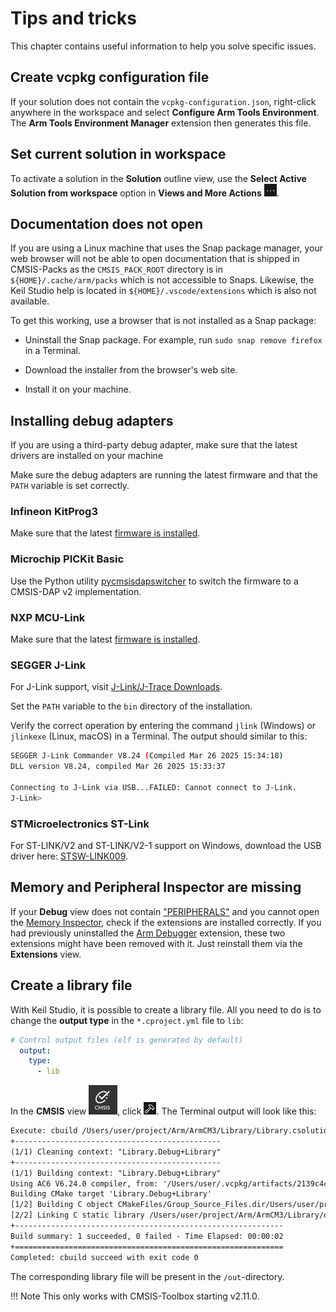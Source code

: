 # Tips and tricks

This chapter contains useful information to help you solve specific issues.

## Create vcpkg configuration file

If your solution does not contain the `vcpkg-configuration.json`, right-click anywhere in the workspace and select
**Configure Arm Tools Environment**. The **Arm Tools Environment Manager** extension then generates this file.

## Set current solution in workspace

To activate a solution in the **Solution** outline view, use the **Select Active Solution from workspace** option in
**Views and More Actions** ![Views and More Actions icon](./images/more-actions-icon.png).

## Documentation does not open

If you are using a Linux machine that uses the Snap package manager, your web browser will not be able to open
documentation that is shipped in CMSIS-Packs as the `CMSIS_PACK_ROOT` directory is in `${HOME}/.cache/arm/packs` which
is not accessible to Snaps. Likewise, the Keil Studio help is located in `${HOME}/.vscode/extensions` which is also not
available.

To get this working, use a browser that is not installed as a Snap package:

- Uninstall the Snap package. For example, run `sudo snap remove firefox` in a Terminal.

- Download the installer from the browser's web site.

- Install it on your machine.

## Installing debug adapters

If you are using a third-party debug adapter, make sure that the latest drivers are installed on your machine

Make sure the debug adapters are running the latest firmware and that the `PATH` variable is set correctly.

### Infineon KitProg3

Make sure that the latest [firmware is installed](https://community.infineon.com/t5/Knowledge-Base-Articles/ModusToolbox-Updating-the-KitProg3-MiniProg4-firmware-from-modus-shell/ta-p/625419#.).

### Microchip PICKit Basic

Use the Python utility [pycmsisdapswitcher](https://pypi.org/project/pycmsisdapswitcher/) to switch the firmware to a
CMSIS-DAP v2 implementation.

### NXP MCU-Link

Make sure that the latest
[firmware is installed](https://community.nxp.com/t5/MCUXpresso-General-Knowledge/MCU-Link-installation/ta-p/1180326).

### SEGGER J-Link

For J-Link support, visit [J-Link/J-Trace Downloads](https://www.segger.com/downloads/jlink/).

Set the `PATH` variable to the `bin` directory of the installation.

Verify the correct operation by entering the command `jlink` (Windows) or `jlinkexe` (Linux, macOS) in a Terminal. The
output should similar to this:

```sh
SEGGER J-Link Commander V8.24 (Compiled Mar 26 2025 15:34:18)
DLL version V8.24, compiled Mar 26 2025 15:33:37

Connecting to J-Link via USB...FAILED: Cannot connect to J-Link.
J-Link>
```

### STMicroelectronics ST-Link

For ST-LINK/V2 and ST-LINK/V2-1 support on Windows, download the USB driver here:
[STSW-LINK009](https://www.st.com/en/development-tools/stsw-link009.html).

## Memory and Peripheral Inspector are missing

If your **Debug** view does not contain
["PERIPHERALS"](https://marketplace.visualstudio.com/items?itemName=eclipse-cdt.peripheral-inspector) and you cannot
open the [Memory Inspector](https://marketplace.visualstudio.com/items?itemName=eclipse-cdt.memory-inspector), check if
the extensions are installed correctly. If you had previously uninstalled the
[Arm Debugger](https://marketplace.visualstudio.com/items?itemName=Arm.arm-debugger) extension, these two extensions
might have been removed with it. Just reinstall them via the **Extensions** view.

## Create a library file

With Keil Studio, it is possible to create a library file. All you need to do is to change the **output type** in the
`*.cproject.yml` file to `lib`:

```yml
# Control output files (elf is generated by default)
  output:
    type:
      - lib
```

In the **CMSIS** view ![CMSIS view](./images/CMSISView.png), click ![Build icon](./images/build-icon.png). The Terminal
output will look like this:

```txt
Execute: cbuild /Users/user/project/Arm/ArmCM3/Library/Library.csolution.yml --build --context-set --packs
+----------------------------------------------
(1/1) Cleaning context: "Library.Debug+Library"
+----------------------------------------------
(1/1) Building context: "Library.Debug+Library"
Using AC6 V6.24.0 compiler, from: '/Users/user/.vcpkg/artifacts/2139c4c6/compilers.arm.armclang/6.24.0/bin/'
Building CMake target 'Library.Debug+Library'
[1/2] Building C object CMakeFiles/Group_Source_Files.dir/Users/user/project/Arm/ArmCM3/Library/main.o
[2/2] Linking C static library /Users/user/project/Arm/ArmCM3/Library/out/Library/Library/Debug/Library.lib
+------------------------------------------------------------
Build summary: 1 succeeded, 0 failed - Time Elapsed: 00:00:02
+============================================================
Completed: cbuild succeed with exit code 0
```

The corresponding library file will be present in the `/out`-directory.

!!! Note
    This only works with CMSIS-Toolbox starting v2.11.0.
